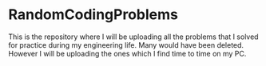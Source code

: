 # RandomCodingProblems
This is the repository where I will be uploading all the problems that I solved for practice during my engineering life. Many would have been deleted. However I will be uploading the ones which I find time to time on my PC.  

